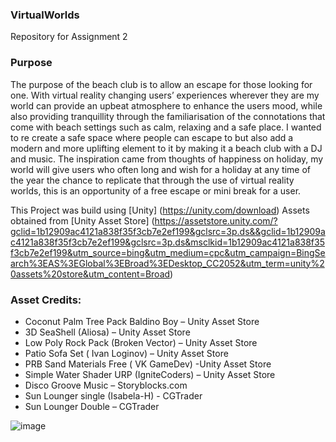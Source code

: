 ### VirtualWorlds
Repository for Assignment 2

### **Purpose** 
The purpose of the beach club is to allow an escape for those looking for one. With virtual reality changing users’ experiences wherever they are my world can provide an upbeat atmosphere to enhance the users mood, while also providing tranquillity through the familiarisation of the connotations that come with beach settings such as calm, relaxing and a safe place. I wanted to re create a safe space where people can escape to but also add a modern and more uplifting element to it by making it a beach club with a DJ and music. The inspiration came from thoughts of happiness on holiday, my world will give users who often long and wish for a holiday at any time of the year the chance to replicate that through the use of virtual reality worlds, this is an opportunity of a free escape or mini break for a user. 

This Project was build using [Unity] (https://unity.com/download) 
Assets obtained from [Unity Asset Store] (https://assetstore.unity.com/?gclid=1b12909ac4121a838f35f3cb7e2ef199&gclsrc=3p.ds&&gclid=1b12909ac4121a838f35f3cb7e2ef199&gclsrc=3p.ds&msclkid=1b12909ac4121a838f35f3cb7e2ef199&utm_source=bing&utm_medium=cpc&utm_campaign=BingSearch%3EAS%3EGlobal%3EBroad%3EDesktop_CC2052&utm_term=unity%20assets%20store&utm_content=Broad) 

### **Asset Credits**: 
- Coconut Palm Tree Pack Baldino Boy – Unity Asset Store 
- 3D SeaShell (Aliosa) – Unity Asset Store 
- Low Poly Rock Pack (Broken Vector) – Unity Asset Store 
- Patio Sofa Set ( Ivan Loginov) – Unity Asset Store 
- PRB Sand Materials Free ( VK GameDev)  -Unity Asset Store 
- Simple Water Shader URP (IgniteCoders) – Unity Asset Store 
- Disco Groove Music – Storyblocks.com 
- Sun Lounger single (Isabela-H) - CGTrader
- Sun Lounger Double – CGTrader 


![image](https://user-images.githubusercontent.com/115563114/197059810-d2eea653-b046-4545-b4c9-97d92d62eb4f.png)

